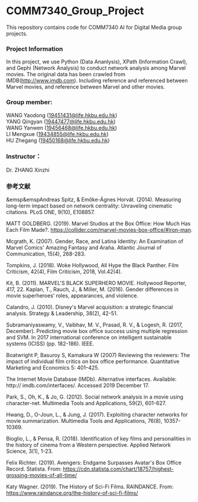 # COMM7340_Group_Project
This repository contains code for COMM7340 AI for Digital Media group projects.

### Project Information
In this project, we use Python (Data Ananlysis), XPath (Information Crawl), and Gephi (Network Analysis) to conduct network analysis among Marvel movies. The original data has been crawled from IMDB(http://www.imdb.com). Including reference and referenced between Marvel movies, and reference between Marvel and other movies.

### Group member:<br/>           
WANG Yaodong (19451431@life.hkbu.edu.hk)<br/>
YANG Qingyan (19447477@life.hkbu.edu.hk)<br/>
WANG Yanwen (19456468@life.hkbu.edu.hk)<br/>
LI Mengxue (19434855@life.hkbu.edu.hk)<br/>
HU Zhegang (19450168@life.hkbu.edu.hk)<br/>

### Instructor：
Dr. ZHANG Xinzhi

### 参考文献

&emsp&emspAndreas Spitz, & Emőke-Ágnes Horvát. (2014). Measuring long-term impact based on network centrality: Unraveling cinematic citations. PLoS ONE, 9(10), E108857.

MATT GOLDBERG. (2019). Marvel Studios at the Box Office: How Much Has Each Film Made?. https://collider.com/marvel-movies-box-office/#iron-man.

Mcgrath, K. (2007). Gender, Race, and Latina Identity: An Examination of Marvel Comics' Amazing Fantasy and Araña. Atlantic Journal of Communication, 15(4), 268-283.

Tompkins, J. (2018). Woke Hollywood, All Hype the Black Panther. Film Criticism, 42(4), Film Criticism, 2018, Vol.42(4).

Kit, B. (2011). MARVEL'S BLACK SUPERHERO MOVIE. Hollywood Reporter, 417, 22.
Kaplan, T., Rauch, J., & Miller, M. (2016). Gender differences in movie superheroes’ roles, appearances, and violence.

Calandro, J. (2010). Disney's Marvel acquisition: a strategic financial analysis. Strategy & Leadership, 38(2), 42-51.

Subramaniyaswamy, V., Vaibhav, M. V., Prasad, R. V., & Logesh, R. (2017, December). Predicting movie box office success using multiple regression and SVM. In 2017 international conference on intelligent sustainable systems (ICISS) (pp. 182-186). IEEE.

Boatwright P, Basuroy S, Kamakura W (2007) Reviewing the reviewers: The impact of individual film critics on box office performance. Quantitative Marketing and Economics 5: 401–425.

The Internet Movie Database (IMDb). Alternative interfaces. Available: http:// imdb.com/interfaces/. Accessed 2019 December 17.

Park, S., Oh, K., & Jo, G. (2012). Social network analysis in a movie using character-net. Multimedia Tools and Applications, 59(2), 601-627.

Hwang, D., O-Joun, L., & Jung, J. (2017). Exploiting character networks for movie summarization. Multimedia Tools and Applications, 76(8), 10357-10369.

Bioglio, L., & Pensa, R. (2018). Identification of key films and personalities in the history of cinema from a Western perspective. Applied Network Science, 3(1), 1-23.

Felix Richter. (2019). Avengers: Endgame Surpasses Avatar's Box Office Record. Statista. From: https://cdn.statista.com/chart/18757/highest-grossing-movies-of-all-time/

Katy Wagner. (2019). The History of Sci-Fi Films. RAINDANCE. From: https://www.raindance.org/the-history-of-sci-fi-films/

